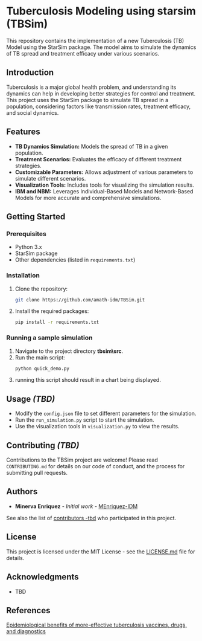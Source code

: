 # Tuberculosis Modeling using starsim (TBSim)

This repository contains the implementation of a new Tuberculosis (TB) Model using the StarSim package. The model aims to simulate the dynamics of TB spread and treatment efficacy under various scenarios.

## Introduction

Tuberculosis is a major global health problem, and understanding its dynamics can help in developing better strategies for control and treatment. This project uses the StarSim package to simulate TB spread in a population, considering factors like transmission rates, treatment efficacy, and social dynamics.

## Features

- **TB Dynamics Simulation:** Models the spread of TB in a given population.
- **Treatment Scenarios:** Evaluates the efficacy of different treatment strategies.
- **Customizable Parameters:** Allows adjustment of various parameters to simulate different scenarios.
- **Visualization Tools:** Includes tools for visualizing the simulation results.
- **IBM and NBM:** Leverages Individual-Based Models and Network-Based Models for more accurate and comprehensive simulations.

## Getting Started

### Prerequisites

- Python 3.x
- StarSim package
- Other dependencies (listed in `requirements.txt`)

### Installation

1. Clone the repository:
   ```bash
   git clone https://github.com/amath-idm/TBSim.git
   ```
2. Install the required packages:
   ```bash
   pip install -r requirements.txt
   ```

### Running a sample simulation

1. Navigate to the project directory **tbsim\src**.
2. Run the main script:
   ```bash
   python quick_demo.py
   ```
3. running this script should result in a chart being displayed.

## Usage _(TBD)_

- Modify the `config.json` file to set different parameters for the simulation.
- Run the `run_simulation.py` script to start the simulation.
- Use the visualization tools in `visualization.py` to view the results.

## Contributing _(TBD)_

Contributions to the TBSim project are welcome! Please read `CONTRIBUTING.md` for details on our code of conduct, and the process for submitting pull requests.

## Authors

- **Minerva Enriquez** - *Initial work* - [MEnriquez-IDM](https://github.com/MEnriquez-IDM)

See also the list of [contributors -tbd](https://github.com/amath-idm/TBSim/contributors) who participated in this project.

## License

This project is licensed under the MIT License - see the [LICENSE.md](https://github.com/amath-idm/tbsim/blob/main/LICENSE) file for details.

## Acknowledgments

- TBD

## References

[Epidemiological benefits of more-effective tuberculosis vaccines, drugs, and diagnostics](https://www.pnas.org/doi/abs/10.1073/pnas.0901720106?url_ver=Z39.88-2003&rfr_id=ori%3Arid%3Acrossref.org&rfr_dat=cr_pub++0pubmed)
